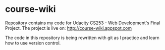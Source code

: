 # course-wiki
Repository contains my code for Udacity CS253 - Web Development's Final Project. The project is live on: http://course-wiki.appspot.com

The code in this repository is being rewritten with git as I practice and learn how to use version control.
